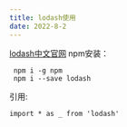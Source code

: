 ```yaml
---
title: lodash使用
date: 2022-8-2
---
```


[lodash中文官网]( https://www.lodashjs.com/)
npm安装：

```
 npm i -g npm
 npm i --save lodash
 ```
 引用:
 ```
 import * as _ from 'lodash'
 ```

